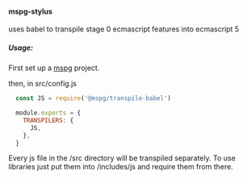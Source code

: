 #### mspg-stylus

uses babel to transpile stage 0 ecmascript features into ecmascript 5


##### Usage:
First set up a [mspg](https://github.com/mspg/core) project.

then, in src/config.js
```javascript
  const JS = require('@mspg/transpile-babel')

  module.exports = {
    TRANSPILERS: {
      JS,
    },
  }
```

Every js file in the /src directory will be transpiled separately.
To use libraries just put them into /includes/js and require them from there.
